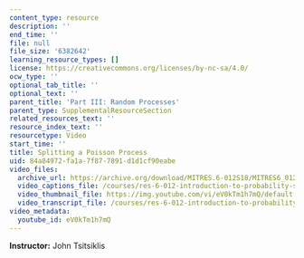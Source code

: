 ```yaml
---
content_type: resource
description: ''
end_time: ''
file: null
file_size: '6382642'
learning_resource_types: []
license: https://creativecommons.org/licenses/by-nc-sa/4.0/
ocw_type: ''
optional_tab_title: ''
optional_text: ''
parent_title: 'Part III: Random Processes'
parent_type: SupplementalResourceSection
related_resources_text: ''
resource_index_text: ''
resourcetype: Video
start_time: ''
title: Splitting a Poisson Process
uid: 84a84972-fa1a-7f87-7891-d1d1cf90eabe
video_files:
  archive_url: https://archive.org/download/MITRES.6-012S18/MITRES6_012S18_L23-06_300k.mp4
  video_captions_file: /courses/res-6-012-introduction-to-probability-spring-2018/beedec198add52679db254b966212b57_eV0kTm1h7mQ.vtt
  video_thumbnail_file: https://img.youtube.com/vi/eV0kTm1h7mQ/default.jpg
  video_transcript_file: /courses/res-6-012-introduction-to-probability-spring-2018/68643c8936af8935a066d7e22c819b1a_eV0kTm1h7mQ.pdf
video_metadata:
  youtube_id: eV0kTm1h7mQ
---
```


**Instructor:** John Tsitsiklis

